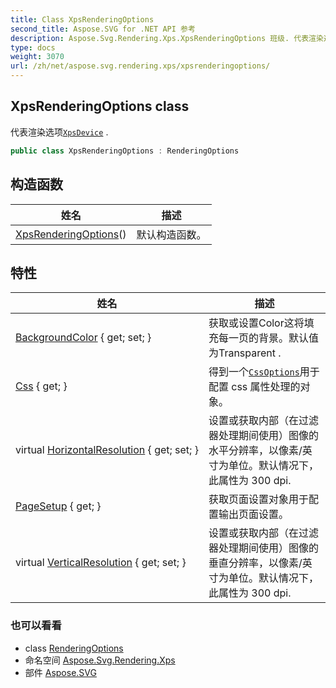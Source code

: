 ```yaml
---
title: Class XpsRenderingOptions
second_title: Aspose.SVG for .NET API 参考
description: Aspose.Svg.Rendering.Xps.XpsRenderingOptions 班级. 代表渲染选项XpsDevice .
type: docs
weight: 3070
url: /zh/net/aspose.svg.rendering.xps/xpsrenderingoptions/
---
```

## XpsRenderingOptions class

代表渲染选项[`XpsDevice`](../xpsdevice/) .

```csharp
public class XpsRenderingOptions : RenderingOptions
```

## 构造函数

| 姓名 | 描述 |
| --- | --- |
| [XpsRenderingOptions](xpsrenderingoptions/)() | 默认构造函数。 |

## 特性

| 姓名 | 描述 |
| --- | --- |
| [BackgroundColor](../../aspose.svg.rendering/renderingoptions/backgroundcolor/) { get; set; } | 获取或设置Color这将填充每一页的背景。默认值为Transparent . |
| [Css](../../aspose.svg.rendering/renderingoptions/css/) { get; } | 得到一个[`CssOptions`](../../aspose.svg.rendering/cssoptions/)用于配置 css 属性处理的对象。 |
| virtual [HorizontalResolution](../../aspose.svg.rendering/renderingoptions/horizontalresolution/) { get; set; } | 设置或获取内部（在过滤器处理期间使用）图像的水平分辨率，以像素/英寸为单位。默认情况下，此属性为 300 dpi. |
| [PageSetup](../../aspose.svg.rendering/renderingoptions/pagesetup/) { get; } | 获取页面设置对象用于配置输出页面设置。 |
| virtual [VerticalResolution](../../aspose.svg.rendering/renderingoptions/verticalresolution/) { get; set; } | 设置或获取内部（在过滤器处理期间使用）图像的垂直分辨率，以像素/英寸为单位。默认情况下，此属性为 300 dpi. |

### 也可以看看

* class [RenderingOptions](../../aspose.svg.rendering/renderingoptions/)
* 命名空间 [Aspose.Svg.Rendering.Xps](../../aspose.svg.rendering.xps/)
* 部件 [Aspose.SVG](../../)


